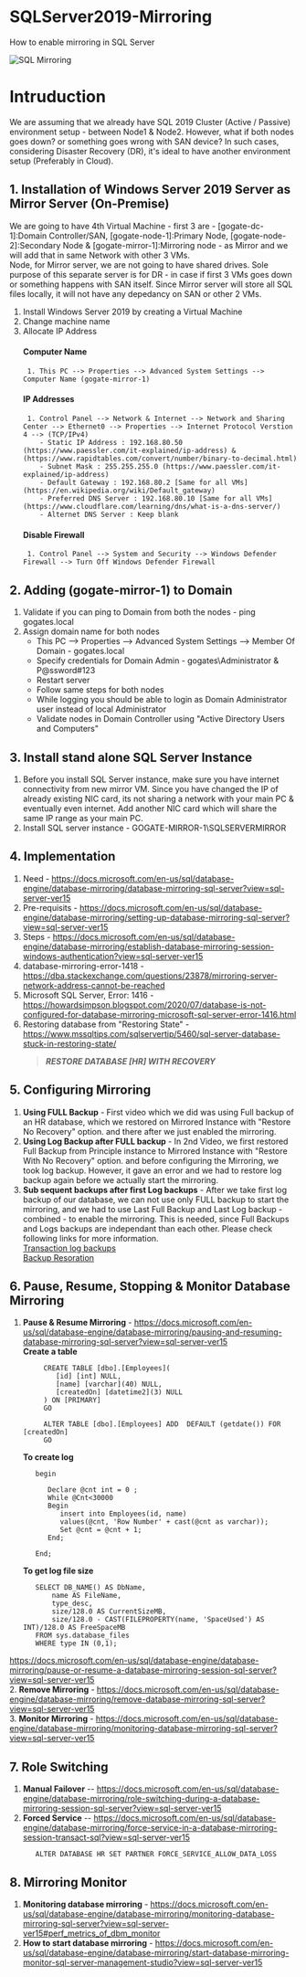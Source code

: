 # SQLServer2019-Mirroring
How to enable mirroring in SQL Server

<img src="SQLMirroring.gif" alt="SQL Mirroring">

# Intruduction
We are assuming that we already have SQL 2019 Cluster (Active / Passive) environment setup - between Node1 & Node2. However, what if both nodes goes down? or something goes wrong with SAN device?
In such cases, considering Disaster Recovery (DR), it's ideal to have another environment setup (Preferably in Cloud).

## 1. Installation of Windows Server 2019 Server as Mirror Server (On-Premise)
We are going to have 4th Virtual Machine - first 3 are - [gogate-dc-1]:Domain Controller/SAN, [gogate-node-1]:Primary Node, [gogate-node-2]:Secondary Node & [gogate-mirror-1]:Mirroring node - as Mirror and we will add that in same Network with other 3 VMs. 
<br> Node, for Mirror server, we are not going to have shared drives. Sole purpose of this separate server is for DR - in case if first 3 VMs goes down or something happens with SAN itself. Since Mirror server will store all SQL files locally, it will not have any depedancy on SAN or other 2 VMs.
1. Install Windows Server 2019 by creating a Virtual Machine
2. Change machine name 
3. Allocate IP Address 
   #### Computer Name 
        1. This PC --> Properties --> Advanced System Settings --> Computer Name (gogate-mirror-1)
   #### IP Addresses
        1. Control Panel --> Network & Internet --> Network and Sharing Center --> Ethernet0 --> Properties --> Internet Protocol Verstion 4 --> (TCP/IPv4)
           - Static IP Address : 192.168.80.50 (https://www.paessler.com/it-explained/ip-address) & (https://www.rapidtables.com/convert/number/binary-to-decimal.html)
           - Subnet Mask : 255.255.255.0 (https://www.paessler.com/it-explained/ip-address)
           - Default Gateway : 192.168.80.2 [Same for all VMs] (https://en.wikipedia.org/wiki/Default_gateway)
           - Preferred DNS Server : 192.168.80.10 [Same for all VMs] (https://www.cloudflare.com/learning/dns/what-is-a-dns-server/)
           - Alternet DNS Server : Keep blank
   #### Disable Firewall
        1. Control Panel --> System and Security --> Windows Defender Firewall --> Turn Off Windows Defender Firewall
        
## 2. Adding (gogate-mirror-1) to Domain
1. Validate if you can ping to Domain from both the nodes - ping gogates.local
2. Assign domain name for both nodes 
   - This PC --> Properties --> Advanced System Settings --> Member Of Domain - gogates.local
   - Specify credentials for Domain Admin - gogates\Administrator & P@ssword#123
   - Restart server
   - Follow same steps for both nodes
   - While logging you should be able to login as Domain Administrator user instead of local Administrator
   - Validate nodes in Domain Controller using "Active Directory Users and Computers" 

## 3. Install stand alone SQL Server Instance
   1. Before you install SQL Server instance, make sure you have internet connectivity from new mirror VM. Since you have changed the IP of already existing NIC card, its not sharing a network with your main PC & eventually even internet. Add another NIC card which will share the same IP range as your main PC.
   2. Install SQL server instance - GOGATE-MIRROR-1\SQLSERVERMIRROR
## 4. Implementation
   1. Need - https://docs.microsoft.com/en-us/sql/database-engine/database-mirroring/database-mirroring-sql-server?view=sql-server-ver15
   2. Pre-requisits - https://docs.microsoft.com/en-us/sql/database-engine/database-mirroring/setting-up-database-mirroring-sql-server?view=sql-server-ver15
   3. Steps - https://docs.microsoft.com/en-us/sql/database-engine/database-mirroring/establish-database-mirroring-session-windows-authentication?view=sql-server-ver15
   4. database-mirroring-error-1418 - https://dba.stackexchange.com/questions/23878/mirroring-server-network-address-cannot-be-reached
   5. Microsoft SQL Server, Error: 1416 - https://howardsimpson.blogspot.com/2020/07/database-is-not-configured-for-database-mirroring-microsoft-sql-server-error-1416.html
   6. Restoring database from "Restoring State" - https://www.mssqltips.com/sqlservertip/5460/sql-server-database-stuck-in-restoring-state/
      > **_RESTORE DATABASE [HR] WITH RECOVERY_**
   
## 5. Configuring Mirroring
   1. **Using FULL Backup** - First video which we did was using Full backup of an HR database, which we restored on Mirrored Instance with "Restore No Recovery" option. and there after we just enabled the mirroring.
   2. **Using Log Backup after FULL backup** - In 2nd Video, we first restored Full Backup from Principle instance to Mirrored Instance with "Restore With No Recovery" option. and before configuring the Mirroring, we took log backup. However, it gave an error and we had to restore log backup again before we actually start the mirroring.
   3. **Sub sequent backups after first Log backups** - After we take first log backup of our database, we can not use only FULL backup to start the mirroring, and we had to use Last Full Backup and Last Log backup - combined - to enable the mirroring. 
This is needed, since Full Backups and Logs backups are independant than each other. Please check following links for more information.<br>
[Transaction log backups](https://docs.microsoft.com/en-us/sql/relational-databases/backup-restore/transaction-log-backups-sql-server?view=sql-server-ver15)<br>
[Backup Resoration](https://academy.sqlbak.com/transaction-log-backup/)

## 6. Pause, Resume, Stopping & Monitor Database Mirroring
   1. **Pause & Resume Mirroring** - https://docs.microsoft.com/en-us/sql/database-engine/database-mirroring/pausing-and-resuming-database-mirroring-sql-server?view=sql-server-ver15
       <br>
       **Create a table**
       ```
            CREATE TABLE [dbo].[Employees](
               [id] [int] NULL,
               [name] [varchar](40) NULL,
               [createdOn] [datetime2](3) NULL
            ) ON [PRIMARY]
            GO

            ALTER TABLE [dbo].[Employees] ADD  DEFAULT (getdate()) FOR [createdOn]
            GO

       ```
       **To create log**
         ```
            begin

               Declare @cnt int = 0 ; 
               While @Cnt<30000 
               Begin
                  insert into Employees(id, name)
                  values(@cnt, 'Row Number' + cast(@cnt as varchar));
                  Set @cnt = @cnt + 1;
               End;

            End;
         ```
         **To get log file size**
         ```
            SELECT DB_NAME() AS DbName, 
                name AS FileName, 
                type_desc,
                size/128.0 AS CurrentSizeMB,  
                size/128.0 - CAST(FILEPROPERTY(name, 'SpaceUsed') AS INT)/128.0 AS FreeSpaceMB
            FROM sys.database_files
            WHERE type IN (0,1);
         ```
 https://docs.microsoft.com/en-us/sql/database-engine/database-mirroring/pause-or-resume-a-database-mirroring-session-sql-server?view=sql-server-ver15 <br>
   2. **Remove Mirroring** - https://docs.microsoft.com/en-us/sql/database-engine/database-mirroring/remove-database-mirroring-sql-server?view=sql-server-ver15 <br>
   3. **Monitor Mirroring** - https://docs.microsoft.com/en-us/sql/database-engine/database-mirroring/monitoring-database-mirroring-sql-server?view=sql-server-ver15 <br>
## 7. Role Switching
   1. **Manual Failover** -- https://docs.microsoft.com/en-us/sql/database-engine/database-mirroring/role-switching-during-a-database-mirroring-session-sql-server?view=sql-server-ver15
   2. **Forced Service** -- https://docs.microsoft.com/en-us/sql/database-engine/database-mirroring/force-service-in-a-database-mirroring-session-transact-sql?view=sql-server-ver15
      ```
         ALTER DATABASE HR SET PARTNER FORCE_SERVICE_ALLOW_DATA_LOSS
      ```
## 8. Mirroring Monitor
   1. **Monitoring database mirroring** - https://docs.microsoft.com/en-us/sql/database-engine/database-mirroring/monitoring-database-mirroring-sql-server?view=sql-server-ver15#perf_metrics_of_dbm_monitor <br>
   2. **How to start database mirroring** - https://docs.microsoft.com/en-us/sql/database-engine/database-mirroring/start-database-mirroring-monitor-sql-server-management-studio?view=sql-server-ver15

